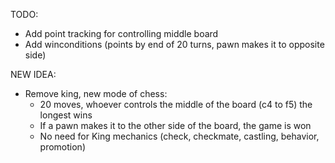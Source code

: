 TODO:
- Add point tracking for controlling middle board
- Add winconditions (points by end of 20 turns, pawn makes it to opposite side)

NEW IDEA: 
- Remove king, new mode of chess:
    - 20 moves, whoever controls the middle of the board (c4 to f5) the longest wins 
    - If a pawn makes it to the other side of the board, the game is won 
    - No need for King mechanics (check, checkmate, castling, behavior, promotion)
    